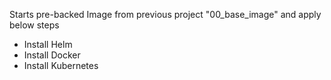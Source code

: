 Starts pre-backed Image from previous project "00_base_image" and apply below steps

- Install Helm
- Install Docker
- Install Kubernetes